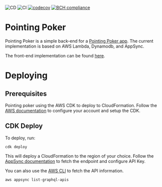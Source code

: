 ![CD](https://github.com/jmartinezhern/pointing_poker/workflows/CD/badge.svg)
![CI](https://github.com/jmartinezhern/pointing_poker/workflows/CI/badge.svg)
[![codecov](https://codecov.io/gh/jmartinezhern/pointing_poker/branch/master/graph/badge.svg)](https://codecov.io/gh/jmartinezhern/pointing_poker)
[![BCH compliance](https://bettercodehub.com/edge/badge/jmartinezhern/pointing_poker?branch=master)](https://bettercodehub.com/)

# Pointing Poker

Pointing Poker is a simple back-end for a [Pointing Poker app](https://pointingpoker.app). The current implementation is based on AWS Lambda, Dynamodb, and AppSync.

The front-end implementation can be found [here](https://github.com/jmartinezhern/pointing-poker-web-app).

# Deploying

## Prerequisites

Pointing poker using the AWS CDK to deploy to CloudFormation. Follow the [AWS documentation](https://docs.aws.amazon.com/cdk/latest/guide/getting_started.html) to configure your account and setup the CDK. 

## CDK Deploy

To deploy, run:

```shell script
cdk deploy
```

This will deploy a CloudFormation to the region of your choice. Follow the [AppSync documentation](https://docs.aws.amazon.com/appsync/latest/devguide/quickstart.html) to fetch the endpoint and configure API Key.

You can also use the [AWS CLI](https://aws.amazon.com/cli/) to fetch the API information.

```shell script
aws appsync list-graphql-apis
```
